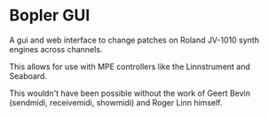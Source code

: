 # Bopler GUI

A gui and web interface to change patches on Roland JV-1010 synth engines across channels.

This allows for use with MPE controllers like the Linnstrument and Seaboard.

This wouldn't have been possible without the work of Geert Bevin (sendmidi, receivemidi, showmidi) and Roger Linn himself.
